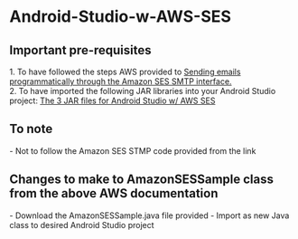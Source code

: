 # Android-Studio-w-AWS-SES #

<h2>Important pre-requisites</h2>
1. To have followed the steps AWS provided to <a href="https://docs.aws.amazon.com/ses/latest/dg/send-using-smtp-programmatically.html">Sending emails programmatically through the Amazon SES SMTP interface.</br></a>
2.  To have imported the following JAR libraries into your Android Studio project: <a href="https://drive.google.com/drive/folders/1q5n2ROQvlmvkW7DAWyhGxzceRustouhK">The 3 JAR files for Android Studio w/ AWS SES</br></a>

<h2>To note</h2>
- Not to follow the Amazon SES STMP code provided from the link

<h2>Changes to make to AmazonSESSample class from the above AWS documentation</h2>
- Download the AmazonSESSample.java file provided
- Import as new Java class to desired Android Studio project
